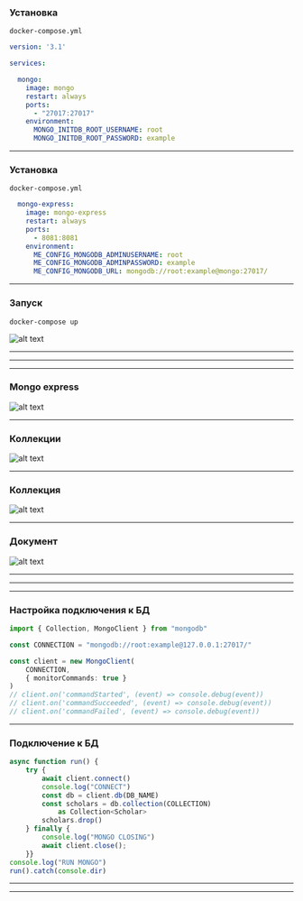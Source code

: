 ### Установка 

```docker-compose.yml```
```YAML
version: '3.1'

services:

  mongo:
    image: mongo
    restart: always
    ports:
      - "27017:27017"
    environment:
      MONGO_INITDB_ROOT_USERNAME: root
      MONGO_INITDB_ROOT_PASSWORD: example
```      

---

### Установка 

```docker-compose.yml```
```YAML
  mongo-express:
    image: mongo-express
    restart: always
    ports:
      - 8081:8081
    environment:
      ME_CONFIG_MONGODB_ADMINUSERNAME: root
      ME_CONFIG_MONGODB_ADMINPASSWORD: example
      ME_CONFIG_MONGODB_URL: mongodb://root:example@mongo:27017/
```      

---

### Запуск

```docker-compose up```

![alt text](mongo_container.png)


---

<div class='quiz' data-quiz='{
    "question": "Какой порт по умолчанию используется MongoDB?",
    "right": [
      27017
    ],
    "wrong": [
      8080,
      8081,
      3014
    ]
  }'></div>

---

<div class='quiz' data-quiz='{
    "question": "Как называется web приложение для управления MongoDB?",
    "right": [
      "mongo-express"
    ],
    "wrong": [
      "mongo-admin",
      "mongo-console",
      "mongoMyAdmin"
    ]
  }'></div>

----

### Mongo express

![alt text](mongo_express_database.png)

---

### Коллекции

![alt text](mongo_express_collections.png)

---

### Коллекция

![alt text](mongo_express_in_collection.png)

---

### Документ

![alt text](mongo_express_document.png)


---

<div class='quiz' data-quiz='{
    "question": "Как поле обязательно есть в документе MongoDB?",
    "right": [
      "<code>_id</code>"
    ],
    "wrong": [
      "<code>name</code>",
      "<code>collection</code>",
      "<code>ObjectId</code>"
    ]
  }'></div>

---

<div class='quiz' data-quiz='{
    "question": "Что из перечисленного верно?",
    "right": [
      "документы хранятся в коллекции MongoDB",
      "база данных MongoDB состоит из коллекций"
    ],
    "wrong": [
      "коллекция MongoDB содержит объекты",
      "в MongoDB содержит таблицы"
    ]
  }'></div>

----

### Настройка подключения к БД

```typescript
import { Collection, MongoClient } from "mongodb"

const CONNECTION = "mongodb://root:example@127.0.0.1:27017/"

const client = new MongoClient(
    CONNECTION, 
    { monitorCommands: true }
)
// client.on('commandStarted', (event) => console.debug(event))
// client.on('commandSucceeded', (event) => console.debug(event))
// client.on('commandFailed', (event) => console.debug(event))
```

---

### Подключение к БД

```typescript
async function run() {
    try {
        await client.connect()
        console.log("CONNECT")
        const db = client.db(DB_NAME)
        const scholars = db.collection(COLLECTION) 
            as Collection<Scholar>
        scholars.drop()
    } finally {        
        console.log("MONGO CLOSING")
        await client.close();
    }}
console.log("RUN MONGO")
run().catch(console.dir)
```

---

<div class='quiz' data-quiz='{
    "question": "Какие операции с MongoDB возвращают promise?",
    "right": [
      "<code>client.connect()</code>",
      "<code>scholars.drop()</code>"
    ],
    "wrong": [
      "<code>client.db(DB_NAME)</code>",
      "<code>db.collection(COLLECTION)</code>"
    ]
  }'></div>

---

<div class='quiz' data-quiz='{
    "question": "Какие аргументы у конструктора <code>MongoClient</code>?",
    "right": [
      "строка подключения",
      "объект конфигурации"
    ],
    "wrong": [
      "адрес сервера",
      "имя базы данных"
    ]
  }'></div>